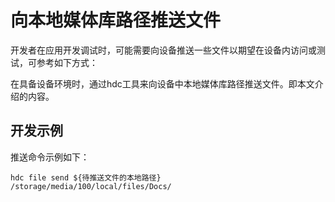 # 向本地媒体库路径推送文件

开发者在应用开发调试时，可能需要向设备推送一些文件以期望在设备内访问或测试，可参考如下方式：

在具备设备环境时，通过hdc工具来向设备中本地媒体库路径推送文件。即本文介绍的内容。


## 开发示例


推送命令示例如下：

```
hdc file send ${待推送文件的本地路径} /storage/media/100/local/files/Docs/
```
